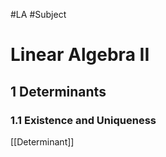 #LA #Subject 
# Linear Algebra II
## 1 Determinants
### 1.1 Existence and Uniqueness
[[Determinant]]
